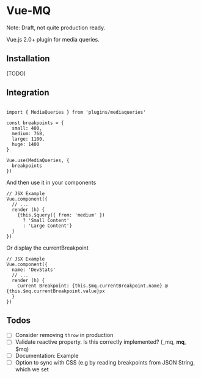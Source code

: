 # Vue-MQ
Note: Draft, not quite production ready.

Vue.js 2.0+ plugin for media queries.


## Installation

(TODO)

## Integration

```

import { MediaQueries } from 'plugins/mediaqueries'

const breakpoints = {
  small: 400,
  medium: 768,
  large: 1100,
  huge: 1400
}

Vue.use(MediaQueries, {
  breakpoints
})

```

And then use it in your components
```
// JSX Example
Vue.component({
  // ...
  render (h) {
    {this.$query({ from: 'medium' })
      ? 'Small Content'
      : 'Large Content'}
  }
})
```
Or display the currentBreakpoint
```
// JSX Example
Vue.component({
  name: 'DevStats'
  // ...
  render (h) {
    Current Breakpoint: {this.$mq.currentBreakpoint.name} @ {this.$mq.currentBreakpoint.value}px
  }
})
```

## Todos
- [ ] Consider removing `throw` in production
- [ ] Validate reactive property. Is this correctly implemented? (_mq, __mq__, $mq)
- [ ] Documentation: Example
- [ ] Option to sync with CSS (e.g by reading breakpoints from JSON String, which we set <title>'s font-size property)
- [ ] Implement alternative way to pass in breakpoints
- [ ] Tests
- [ ] Npm Compat

## Browser Support
IE9+ ([See clientWidth](https://tylercipriani.com/blog/2014/07/12/crossbrowser-javascript-scrollbar-detection/))

## License
